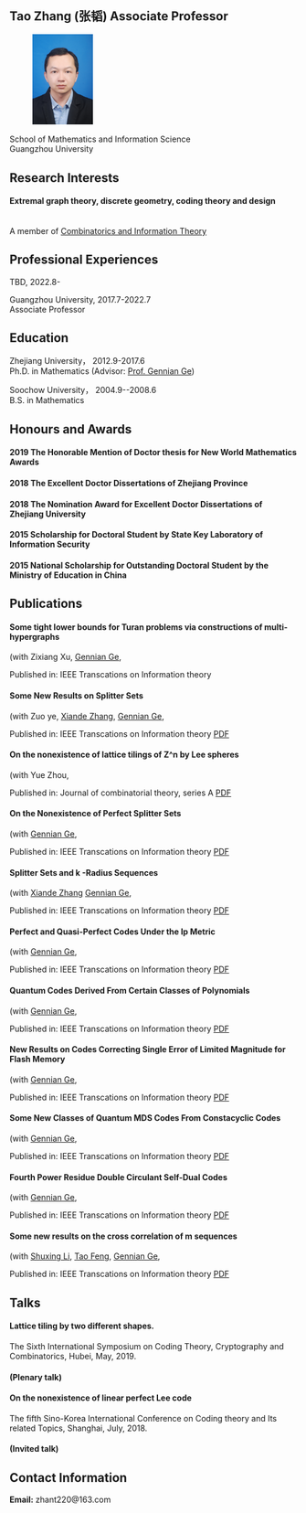 <meta charset="utf-8">
<meta http-equiv="X-UA-Compatible" content="IE=edge">
<meta name="viewport" content="width=device-width, initial-scale=1">


## Tao Zhang (张韬) Associate Professor
	
		
  <div class="about">
      <figure class="profile">
      <img src="taozhang.jpg" width="25%"/>
    </figure>
    <p class="description">   
     School of Mathematics and Information Science <br>
     Guangzhou University
    </p>
   <h2> Research Interests</h2>
    <p>
     <h4> Extremal graph theory, discrete geometry, coding theory and design</h4><br>
      A member of <a href="http://staff.ustc.edu.cn/~drzhangx/group-chn/default.html" target="_blank">Combinatorics and Information Theory</a>
    </p>
	
<h2>Professional Experiences</h2>
    <p>
    TBD, 2022.8- <br>
    </p>
    <p>
    Guangzhou University, 2017.7-2022.7 <br>
	    Associate Professor
    </p>
    <h2>Education</h2>
	 <p>
    Zhejiang University， 2012.9-2017.6 <br>
	   Ph.D. in Mathematics (Advisor: <a href="http://math.cnu.edu.cn/szdw/qtjs/161049.htm" target="_blank">Prof. Gennian Ge</a>)
    </p>
    <p>
      Soochow University， 2004.9--2008.6<br>
     B.S. in Mathematics
    </p>
    
    
   <h2>Honours and Awards</h2>
    <p>
   <h4>2019 The Honorable Mention of Doctor thesis for New World Mathematics Awards</h4>
    </p>
	 <p>
    <h4>2018 The Excellent Doctor Dissertations of Zhejiang Province</h4>
    </p>
    <p>
      <h4>2018 The Nomination Award for Excellent Doctor Dissertations of Zhejiang University</h4>
    </p>
     <p>
      <h4>2015 Scholarship for Doctoral Student by State Key Laboratory of Information Security</h4>
    </p>
     <p>
     <h4>2015 National Scholarship for Outstanding Doctoral Student by the Ministry of Education in China</h4>
    </p>
    
	
<h2>Publications</h2>

<div class="items">      
        <article class="item">   
<h4>Some tight lower bounds for Turan problems via constructions of multi-hypergraphs</h4>
    <span>
      (with  
	    Zixiang Xu,
        <a href="http://math.cnu.edu.cn/szdw/qtjs/161049.htm" target="_blank">Gennian Ge</a>,    
    </span>
  <p>
  <div class="item__primary-actions">
    Published in:  IEEE Transcations on Information theory
</div>
  </p>
  <p class="item__secondary-actions">
   
  </p>
</article>

<div class="items">      
        <article class="item">   
<h4>Some New Results on Splitter Sets</h4>
    <span>
      (with  
	    Zuo ye,
	    <a href="http://staff.ustc.edu.cn/~drzhangx/" target="_blank">Xiande Zhang</a>,
        <a href="http://math.cnu.edu.cn/szdw/qtjs/161049.htm" target="_blank">Gennian Ge</a>,    
    </span>
  <p>
  <div class="item__primary-actions">
    Published in:  IEEE Transcations on Information theory <span><a href="2020+   Some New Results on Splitter Sets (Online).pdf" target="_blank">PDF</a></span>  
</div>
  </p>
  <p class="item__secondary-actions">
   
  </p>
</article>










<div class="items">      
        <article class="item">   
 <h4>On the nonexistence of lattice tilings of Z^n by Lee spheres</h4> 
    <span>
      (with  					 
       Yue Zhou</a>,    
    </span>
  <p>
  <div class="item__primary-actions">
    Published in:  Journal of combinatorial theory, series A <span><a href="2019-07 On the nonexistence of lattice tilings of Z^n by Lee spheres (JCTA).pdf" target="_blank">PDF</a></span>  
</div>
  </p>
  <p class="item__secondary-actions">
   
  </p>
</article>









<div class="items">      
        <article class="item">   
 <h4>On the Nonexistence of Perfect Splitter Sets</h4> 
    <span>
      (with  					 
        <a href="http://math.cnu.edu.cn/szdw/qtjs/161049.htm" target="_blank">Gennian Ge</a>,    
    </span>
  <p>
  <div class="item__primary-actions">
    Published in:  IEEE Transcations on Information theory <span><a href="2018-10 On the Nonexistence of Perfect Splitter Sets (IT).pdf" target="_blank">PDF</a></span>  
</div>
  </p>
  <p class="item__secondary-actions">
   
  </p>
</article>







<div class="items">      
        <article class="item">   
 <h4>Splitter Sets and k -Radius Sequences</h4> 
    <span>
      (with  
	<a href="http://staff.ustc.edu.cn/~drzhangx/" target="_blank">Xiande Zhang</a>    
        <a href="http://math.cnu.edu.cn/szdw/qtjs/161049.htm" target="_blank">Gennian Ge</a>,    
    </span>
  <p>
  <div class="item__primary-actions">
    Published in:  IEEE Transcations on Information theory <span><a href="2017-12 Splitter Sets and k -Radius Sequences (IT).pdf" target="_blank">PDF</a></span>  
</div>
  </p>
  <p class="item__secondary-actions">
   
  </p>
</article>









<div class="items">      
        <article class="item">   
  <h4>Perfect and Quasi-Perfect Codes Under the lp Metric </h4>  
    <span>
      (with  					 
        <a href="http://math.cnu.edu.cn/szdw/qtjs/161049.htm" target="_blank">Gennian Ge</a>,    
    </span>
  <p>
  <div class="item__primary-actions">
    Published in:  IEEE Transcations on Information theory <span><a href="2017-07 Perfect and Quasi-Perfect Codes Under the lp Metric (IT).pdf" target="_blank">PDF</a></span>  
</div>
  </p>
  <p class="item__secondary-actions">
   
  </p>
</article>









<div class="items">      
        <article class="item">   
 <h4>Quantum Codes Derived From Certain Classes of Polynomials </h4> 
    <span>
      (with  					 
        <a href="http://math.cnu.edu.cn/szdw/qtjs/161049.htm" target="_blank">Gennian Ge</a>,    
    </span>
  <p>
  <div class="item__primary-actions">
    Published in:  IEEE Transcations on Information theory <span><a href="2016-11 Quantum Codes Derived From Certain Classes of Polynomials (IT).pdf" target="_blank">PDF</a></span>  
</div>
  </p>
  <p class="item__secondary-actions">
   
  </p>
</article>





<div class="items">      
        <article class="item">   
<h4>New Results on Codes Correcting Single Error of Limited Magnitude for Flash Memory </h4>  
    <span>
      (with  					 
        <a href="http://math.cnu.edu.cn/szdw/qtjs/161049.htm" target="_blank">Gennian Ge</a>,    
    </span>
  <p>
  <div class="item__primary-actions">
    Published in:  IEEE Transcations on Information theory <span><a href="2016-08 New Results on Codes Correcting Single Error of Limited Magnitude for Flash Memory (IT).pdf" target="_blank">PDF</a></span>  
</div>
  </p>
  <p class="item__secondary-actions">
   
  </p>
</article>




<div class="items">      
        <article class="item">   
<h4>Some New Classes of Quantum MDS Codes From Constacyclic Codes</h4>  
    <span>
      (with  					 
        <a href="http://math.cnu.edu.cn/szdw/qtjs/161049.htm" target="_blank">Gennian Ge</a>,    
    </span>
  <p>
  <div class="item__primary-actions">
    Published in:  IEEE Transcations on Information theory <span><a href="2015-09 Some New Classes of Quantum MDS Codes From Constacyclic Codes (IT).pdf" target="_blank">PDF</a></span>  
</div>
  </p>
  <p class="item__secondary-actions">
   
  </p>
</article>



<div class="items">      
        <article class="item">   
 <h4>Fourth Power Residue Double Circulant Self-Dual Codes </h4>
    <span>
      (with  					 
        <a href="http://math.cnu.edu.cn/szdw/qtjs/161049.htm" target="_blank">Gennian Ge</a>,    
    </span>
  <p>
  <div class="item__primary-actions">
    Published in:  IEEE Transcations on Information theory <span><a href="2015-08 Fourth Power Residue Double Circulant Self-Dual Codes (IT).pdf" target="_blank">PDF</a></span>  
</div>
  </p>
  <p class="item__secondary-actions">
   
  </p>
</article>





 <div class="items">      
        <article class="item">   
 <h4> Some new results on the cross correlation of m sequences</h4>
    <span>
      (with  
        <a href="https://www.researchgate.net/profile/Shuxing_Li4" target="_blank">Shuxing Li</a>,
        <a href="https://person.zju.edu.cn/tfeng" target="_blank">Tao Feng</a>,
        <a href="http://math.cnu.edu.cn/szdw/qtjs/161049.htm" target="_blank">Gennian Ge</a>,    
    </span>
  <p>
  <div class="item__primary-actions">
  Published in:  IEEE Transcations on Information theory   <span><a href="2014-05 some new results on the cross correlation of m sequences (IT).pdf" target="_blank">PDF</a></span>  
</div>
  </p>
  <p class="item__secondary-actions">
   

  </p>
</article>



<h2>Talks</h2>
<h4>Lattice tiling by two different shapes.</h4>
 <p>The Sixth International Symposium on Coding Theory, Cryptography and Combinatorics, Hubei, May, 2019. <h4>(Plenary talk)</h4></p>
 
 <h4>On the nonexistence of linear perfect Lee code</h4>
 <p>The fifth Sino-Korea International Conference on Coding theory and Its related Topics, Shanghai, July, 2018. <h4>(Invited talk)</h4> </p>
 
 
<h2>Contact Information</h2>
    <p>
      <strong>Email:</strong> zhant220@163.com<br>
      
